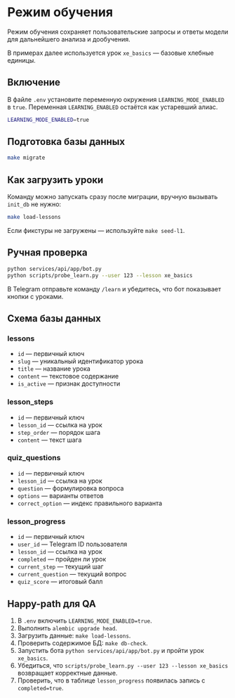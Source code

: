# Режим обучения

Режим обучения сохраняет пользовательские запросы и ответы модели для
дальнейшего анализа и дообучения.

В примерах далее используется урок `xe_basics` — базовые хлебные единицы.

## Включение

В файле `.env` установите переменную окружения `LEARNING_MODE_ENABLED` в `true`.
Переменная `LEARNING_ENABLED` остаётся как устаревший алиас.

```bash
LEARNING_MODE_ENABLED=true
```

## Подготовка базы данных

```bash
make migrate
```

## Как загрузить уроки

Команду можно запускать сразу после миграции, вручную вызывать `init_db` не
нужно:

```bash
make load-lessons
```

Если фикстуры не загружены — используйте `make seed-l1`.

## Ручная проверка

```bash
python services/api/app/bot.py
python scripts/probe_learn.py --user 123 --lesson xe_basics
```

В Telegram отправьте команду `/learn` и убедитесь, что бот показывает кнопки с уроками.

## Схема базы данных

### lessons
- `id` — первичный ключ
- `slug` — уникальный идентификатор урока
- `title` — название урока
- `content` — текстовое содержание
- `is_active` — признак доступности

### lesson_steps
- `id` — первичный ключ
- `lesson_id` — ссылка на урок
- `step_order` — порядок шага
- `content` — текст шага

### quiz_questions
- `id` — первичный ключ
- `lesson_id` — ссылка на урок
- `question` — формулировка вопроса
- `options` — варианты ответов
- `correct_option` — индекс правильного варианта

### lesson_progress
- `id` — первичный ключ
- `user_id` — Telegram ID пользователя
- `lesson_id` — ссылка на урок
- `completed` — пройден ли урок
- `current_step` — текущий шаг
- `current_question` — текущий вопрос
- `quiz_score` — итоговый балл

## Happy-path для QA

1. В `.env` включить `LEARNING_MODE_ENABLED=true`.
2. Выполнить `alembic upgrade head`.
3. Загрузить данные: `make load-lessons`.
4. Проверить содержимое БД: `make db-check`.
5. Запустить бота `python services/api/app/bot.py` и пройти урок `xe_basics`.
6. Убедиться, что `scripts/probe_learn.py --user 123 --lesson xe_basics`
   возвращает корректные данные.
7. Проверить, что в таблице `lesson_progress` появилась запись с `completed=true`.
